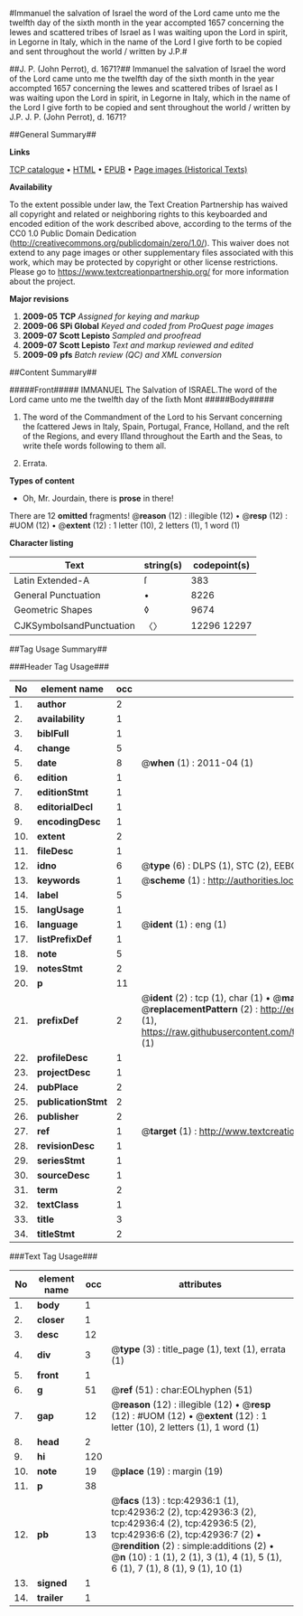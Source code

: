 #Immanuel the salvation of Israel the word of the Lord came unto me the twelfth day of the sixth month in the year accompted 1657 concerning the Iewes and scattered tribes of Israel as I was waiting upon the Lord in spirit, in Legorne in Italy, which in the name of the Lord I give forth to be copied and sent throughout the world / written by J.P.#

##J. P. (John Perrot), d. 1671?##
Immanuel the salvation of Israel the word of the Lord came unto me the twelfth day of the sixth month in the year accompted 1657 concerning the Iewes and scattered tribes of Israel as I was waiting upon the Lord in spirit, in Legorne in Italy, which in the name of the Lord I give forth to be copied and sent throughout the world / written by J.P.
J. P. (John Perrot), d. 1671?

##General Summary##

**Links**

[TCP catalogue](http://www.ota.ox.ac.uk/tcp/)  • 
[HTML](http://tei.it.ox.ac.uk/tcp/Texts-HTML/free/A54/A54432.html)  • 
[EPUB](http://tei.it.ox.ac.uk/tcp/Texts-EPUB/free/A54/A54432.epub) • 
[Page images (Historical Texts)](https://historicaltexts.jisc.ac.uk/eebo-09386752e)

**Availability**

To the extent possible under law, the Text Creation Partnership has waived all copyright and related or neighboring rights to this keyboarded and encoded edition of the work described above, according to the terms of the CC0 1.0 Public Domain Dedication (http://creativecommons.org/publicdomain/zero/1.0/). This waiver does not extend to any page images or other supplementary files associated with this work, which may be protected by copyright or other license restrictions. Please go to https://www.textcreationpartnership.org/ for more information about the project.

**Major revisions**

1. __2009-05__ __TCP__ *Assigned for keying and markup*
1. __2009-06__ __SPi Global__ *Keyed and coded from ProQuest page images*
1. __2009-07__ __Scott Lepisto__ *Sampled and proofread*
1. __2009-07__ __Scott Lepisto__ *Text and markup reviewed and edited*
1. __2009-09__ __pfs__ *Batch review (QC) and XML conversion*

##Content Summary##

#####Front#####
IMMANUEL The Salvation of ISRAEL.The word of the Lord came unto me the twelfth day of the ſixth Mont
#####Body#####

1. The word of the Commandment of the Lord to his Servant concerning the ſcattered Jews in Italy, Spain, Portugal, France, Holland, and the reſt of the Regions, and every Iſland throughout the Earth and the Seas, to write theſe words following to them all.

1. Errata.

**Types of content**

  * Oh, Mr. Jourdain, there is **prose** in there!

There are 12 **omitted** fragments! 
 @__reason__ (12) : illegible (12)  •  @__resp__ (12) : #UOM (12)  •  @__extent__ (12) : 1 letter (10), 2 letters (1), 1 word (1)

**Character listing**


|Text|string(s)|codepoint(s)|
|---|---|---|
|Latin Extended-A|ſ|383|
|General Punctuation|•|8226|
|Geometric Shapes|◊|9674|
|CJKSymbolsandPunctuation|〈〉|12296 12297|

##Tag Usage Summary##

###Header Tag Usage###

|No|element name|occ|attributes|
|---|---|---|---|
|1.|__author__|2||
|2.|__availability__|1||
|3.|__biblFull__|1||
|4.|__change__|5||
|5.|__date__|8| @__when__ (1) : 2011-04 (1)|
|6.|__edition__|1||
|7.|__editionStmt__|1||
|8.|__editorialDecl__|1||
|9.|__encodingDesc__|1||
|10.|__extent__|2||
|11.|__fileDesc__|1||
|12.|__idno__|6| @__type__ (6) : DLPS (1), STC (2), EEBO-CITATION (1), OCLC (1), VID (1)|
|13.|__keywords__|1| @__scheme__ (1) : http://authorities.loc.gov/ (1)|
|14.|__label__|5||
|15.|__langUsage__|1||
|16.|__language__|1| @__ident__ (1) : eng (1)|
|17.|__listPrefixDef__|1||
|18.|__note__|5||
|19.|__notesStmt__|2||
|20.|__p__|11||
|21.|__prefixDef__|2| @__ident__ (2) : tcp (1), char (1)  •  @__matchPattern__ (2) : ([0-9\-]+):([0-9IVX]+) (1), (.+) (1)  •  @__replacementPattern__ (2) : http://eebo.chadwyck.com/downloadtiff?vid=$1&page=$2 (1), https://raw.githubusercontent.com/textcreationpartnership/Texts/master/tcpchars.xml#$1 (1)|
|22.|__profileDesc__|1||
|23.|__projectDesc__|1||
|24.|__pubPlace__|2||
|25.|__publicationStmt__|2||
|26.|__publisher__|2||
|27.|__ref__|1| @__target__ (1) : http://www.textcreationpartnership.org/docs/. (1)|
|28.|__revisionDesc__|1||
|29.|__seriesStmt__|1||
|30.|__sourceDesc__|1||
|31.|__term__|2||
|32.|__textClass__|1||
|33.|__title__|3||
|34.|__titleStmt__|2||


###Text Tag Usage###

|No|element name|occ|attributes|
|---|---|---|---|
|1.|__body__|1||
|2.|__closer__|1||
|3.|__desc__|12||
|4.|__div__|3| @__type__ (3) : title_page (1), text (1), errata (1)|
|5.|__front__|1||
|6.|__g__|51| @__ref__ (51) : char:EOLhyphen (51)|
|7.|__gap__|12| @__reason__ (12) : illegible (12)  •  @__resp__ (12) : #UOM (12)  •  @__extent__ (12) : 1 letter (10), 2 letters (1), 1 word (1)|
|8.|__head__|2||
|9.|__hi__|120||
|10.|__note__|19| @__place__ (19) : margin (19)|
|11.|__p__|38||
|12.|__pb__|13| @__facs__ (13) : tcp:42936:1 (1), tcp:42936:2 (2), tcp:42936:3 (2), tcp:42936:4 (2), tcp:42936:5 (2), tcp:42936:6 (2), tcp:42936:7 (2)  •  @__rendition__ (2) : simple:additions (2)  •  @__n__ (10) : 1 (1), 2 (1), 3 (1), 4 (1), 5 (1), 6 (1), 7 (1), 8 (1), 9 (1), 10 (1)|
|13.|__signed__|1||
|14.|__trailer__|1||
